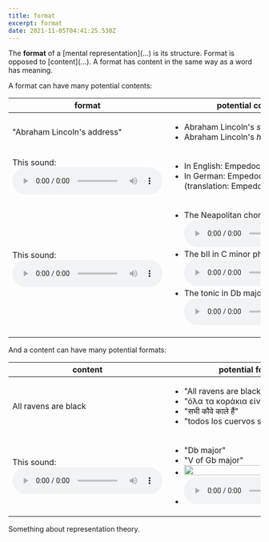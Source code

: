 ```yaml
---
title: format
excerpt: format
date: 2021-11-05T04:41:25.530Z
---
```

The **format** of a \[mental representation](...) is its structure. Format is opposed to \[content](...). A format has content in the same way as a word has meaning.

A format can have many potential contents:

| format                                                                                                | potential contents                                                                                                                                                                                                                                                                                                                                                                                   |
| ----------------------------------------------------------------------------------------------------- | ---------------------------------------------------------------------------------------------------------------------------------------------------------------------------------------------------------------------------------------------------------------------------------------------------------------------------------------------------------------------------------------------------- |
| "Abraham Lincoln's address"                                                                           | <ul> <li>Abraham Lincoln's *speech*.</li> <li>Abraham Lincoln's *home address*.</li> </ul>                                                                                                                                                                                                                                                                                                           |
| This sound: <audio controls> <source src="/uploads/empedocles-leaped.wav" type="audio/wav" /></audio> | <ul> <li>In English: Empedocles *leaped*.</li> <li>In German: Empedocles *liebt*. (translation: Empedocles loves)</li> </ul>                                                                                                                                                                                                                                                                         |
| This sound: <audio controls> <source src="/uploads/db-major.wav" type="audio/wav" /></audio>          | <ul> <li>The Neapolitan chord in C major<audio controls> <source src="/uploads/neapolitan-in-c-major.wav" type="audio/wav" /></audio></li> <li>The bII in C minor phrygian <audio controls> <source src="/uploads/bii-in-c-phrygian.wav" type="audio/wav" /></audio></li> <li>The tonic in Db major<audio controls> <source src="/uploads/db-major-tonic.wav" type="audio/wav" /></audio></li> </ul> |

And a content can have many potential formats:

| content                                                                                      | potential formats                                                                                                                                                                                                                   |
| -------------------------------------------------------------------------------------------- | ----------------------------------------------------------------------------------------------------------------------------------------------------------------------------------------------------------------------------------- |
| All ravens are black                                                                         | <ul> <li>"All ravens are black"</li><li>"όλα τα κοράκια είναι μαύρα"</li> <li>"सभी कौवे काले हैं"</li> <li>"todos los cuervos son negros"</li> </ul>                                                                                                                     |
| This sound: <audio controls> <source src="/uploads/db-major.wav" type="audio/wav" /></audio> | <ul> <li>"Db major"</li> <li>"V of Gb major"</li> <li><img src="/uploads/db-major-pic.png" width="100%" /></li> <li><audio controls> <source src="/uploads/speaking-d-flat-major.mp3" type="audio/mp3" /></audio></li></ul> |

Something about representation theory.